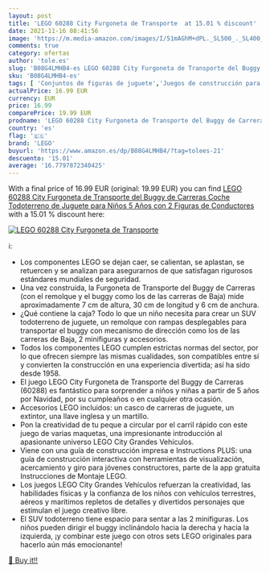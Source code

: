 ```yaml
---
layout: post
title: 'LEGO 60288 City Furgoneta de Transporte  at 15.01 % discount'
date: 2021-11-16 08:41:56
image: 'https://m.media-amazon.com/images/I/51mAGhM+dPL._SL500_._SL400_.jpg'
comments: true
category: ofertas
author: 'tole.es'
slug: 'B08G4LMHB4-es LEGO 60288 City Furgoneta de Transporte del Buggy de...'
sku: 'B08G4LMHB4-es'
tags: [ 'Conjuntos de figuras de juguete','Juegos de construcción para niños','Juguetes','Juguetes y juegos','Muñecos y figuras','lego', ]
actualPrice: 16.99 EUR
currency: EUR
price: 16.99
comparePrice: 19.99 EUR
prodname: 'LEGO 60288 City Furgoneta de Transporte del Buggy de Carreras  Coche Todoterreno de Juguete para Niños 5 Años  con 2 Figuras de Conductores'
country: 'es'
flag: '🇪🇸'
brand: 'LEGO'
buyurl: 'https://www.amazon.es/dp/B08G4LMHB4/?tag=tolees-21'
descuento: '15.01'
average: '16.7797872340425'
---
```


With a final price of 16.99 EUR (original: 19.99 EUR) you can find [LEGO 60288 City Furgoneta de Transporte del Buggy de Carreras  Coche Todoterreno de Juguete para Niños 5 Años  con 2 Figuras de Conductores](https://www.amazon.es/dp/B08G4LMHB4/?tag=tolees-21) with a  15.01 % discount here:

[![LEGO 60288 City Furgoneta de Transporte ](https://m.media-amazon.com/images/I/51mAGhM+dPL._SL500_._SL400_.jpg)](https://www.amazon.es/dp/B08G4LMHB4/?tag=tolees-21)

ℹ️:

- Los componentes LEGO se dejan caer, se calientan, se aplastan, se retuercen y se analizan para asegurarnos de que satisfagan rigurosos estándares mundiales de seguridad.
- Una vez construida, la Furgoneta de Transporte del Buggy de Carreras (con el remolque y el buggy como los de las carreras de Baja) mide aproximadamente 7 cm de altura, 30 cm de longitud y 6 cm de anchura.
- ¿Qué contiene la caja? Todo lo que un niño necesita para crear un SUV todoterreno de juguete, un remolque con rampas desplegables para transportar el buggy con mecanismo de dirección como los de las carreras de Baja, 2 minifiguras y accesorios.
- Todos los componentes LEGO cumplen estrictas normas del sector, por lo que ofrecen siempre las mismas cualidades, son compatibles entre sí y convierten la construcción en una experiencia divertida; así ha sido desde 1958.
- El juego LEGO City Furgoneta de Transporte del Buggy de Carreras (60288) es fantástico para sorprender a niños y niñas a partir de 5 años por Navidad, por su cumpleaños o en cualquier otra ocasión.
- Accesorios LEGO incluidos: un casco de carreras de juguete, un extintor, una llave inglesa y un martillo.
- Pon la creatividad de tu peque a circular por el carril rápido con este juego de varias maquetas, una impresionante introducción al apasionante universo LEGO City Grandes Vehículos.
- Viene con una guía de construcción impresa e Instructions PLUS: una guía de construcción interactiva con herramientas de visualización, acercamiento y giro para jóvenes constructores, parte de la app gratuita Instrucciones de Montaje LEGO.
- Los juegos LEGO City Grandes Vehículos refuerzan la creatividad, las habilidades físicas y la confianza de los niños con vehículos terrestres, aéreos y marítimos repletos de detalles y divertidos personajes que estimulan el juego creativo libre.
- El SUV todoterreno tiene espacio para sentar a las 2 minifiguras. Los niños pueden dirigir el buggy inclinándolo hacia la derecha y hacia la izquierda, ¡y combinar este juego con otros sets LEGO originales para hacerlo aún más emocionante!

[🛒 Buy it!!](https://www.amazon.es/dp/B08G4LMHB4/?tag=tolees-21)
